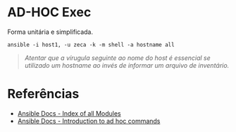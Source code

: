 # AD-HOC Exec

Forma unitária e simplificada.

```
ansible -i host1, -u zeca -k -m shell -a hostname all
```

> _Atentar que a vírugula seguinte ao nome do host é essencial se utilizado um hostname ao invés de informar um arquivo de inventário._

# Referências

- [Ansible Docs - Index of all Modules](https://docs.ansible.com/ansible/latest/collections/index_module.html)
- [Ansible Docs - Introduction to ad hoc commands](https://docs.ansible.com/ansible/latest/user_guide/intro_adhoc.html)
